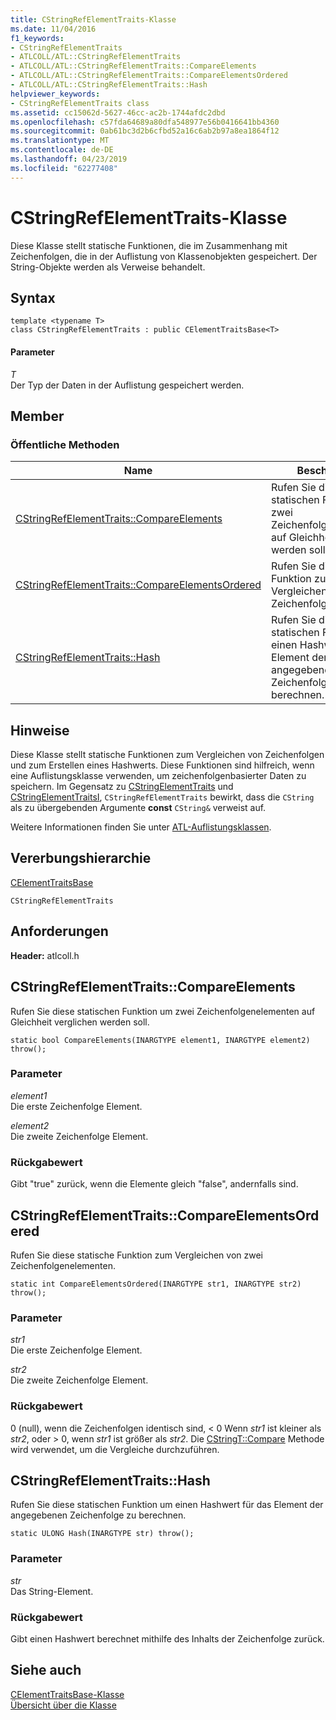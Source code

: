 ```yaml
---
title: CStringRefElementTraits-Klasse
ms.date: 11/04/2016
f1_keywords:
- CStringRefElementTraits
- ATLCOLL/ATL::CStringRefElementTraits
- ATLCOLL/ATL::CStringRefElementTraits::CompareElements
- ATLCOLL/ATL::CStringRefElementTraits::CompareElementsOrdered
- ATLCOLL/ATL::CStringRefElementTraits::Hash
helpviewer_keywords:
- CStringRefElementTraits class
ms.assetid: cc15062d-5627-46cc-ac2b-1744afdc2dbd
ms.openlocfilehash: c57fda64689a80dfa548977e56b0416641bb4360
ms.sourcegitcommit: 0ab61bc3d2b6cfbd52a16c6ab2b97a8ea1864f12
ms.translationtype: MT
ms.contentlocale: de-DE
ms.lasthandoff: 04/23/2019
ms.locfileid: "62277408"
---
```

# <a name="cstringrefelementtraits-class"></a>CStringRefElementTraits-Klasse

Diese Klasse stellt statische Funktionen, die im Zusammenhang mit Zeichenfolgen, die in der Auflistung von Klassenobjekten gespeichert. Der String-Objekte werden als Verweise behandelt.

## <a name="syntax"></a>Syntax

```
template <typename T>
class CStringRefElementTraits : public CElementTraitsBase<T>
```

#### <a name="parameters"></a>Parameter

*T*<br/>
Der Typ der Daten in der Auflistung gespeichert werden.

## <a name="members"></a>Member

### <a name="public-methods"></a>Öffentliche Methoden

|Name|Beschreibung|
|----------|-----------------|
|[CStringRefElementTraits::CompareElements](#compareelements)|Rufen Sie diese statischen Funktion um zwei Zeichenfolgenelementen auf Gleichheit verglichen werden soll.|
|[CStringRefElementTraits::CompareElementsOrdered](#compareelementsordered)|Rufen Sie diese statische Funktion zum Vergleichen von zwei Zeichenfolgenelementen.|
|[CStringRefElementTraits::Hash](#hash)|Rufen Sie diese statischen Funktion um einen Hashwert für das Element der angegebenen Zeichenfolge zu berechnen.|

## <a name="remarks"></a>Hinweise

Diese Klasse stellt statische Funktionen zum Vergleichen von Zeichenfolgen und zum Erstellen eines Hashwerts. Diese Funktionen sind hilfreich, wenn eine Auflistungsklasse verwenden, um zeichenfolgenbasierter Daten zu speichern. Im Gegensatz zu [CStringElementTraits](../../atl/reference/cstringelementtraits-class.md) und [CStringElementTraitsI](../../atl/reference/cstringelementtraitsi-class.md), `CStringRefElementTraits` bewirkt, dass die `CString` als zu übergebenden Argumente **const** `CString&` verweist auf.

Weitere Informationen finden Sie unter [ATL-Auflistungsklassen](../../atl/atl-collection-classes.md).

## <a name="inheritance-hierarchy"></a>Vererbungshierarchie

[CElementTraitsBase](../../atl/reference/celementtraitsbase-class.md)

`CStringRefElementTraits`

## <a name="requirements"></a>Anforderungen

**Header:** atlcoll.h

##  <a name="compareelements"></a>  CStringRefElementTraits::CompareElements

Rufen Sie diese statischen Funktion um zwei Zeichenfolgenelementen auf Gleichheit verglichen werden soll.

```
static bool CompareElements(INARGTYPE element1, INARGTYPE element2) throw();
```

### <a name="parameters"></a>Parameter

*element1*<br/>
Die erste Zeichenfolge Element.

*element2*<br/>
Die zweite Zeichenfolge Element.

### <a name="return-value"></a>Rückgabewert

Gibt "true" zurück, wenn die Elemente gleich "false", andernfalls sind.

##  <a name="compareelementsordered"></a>  CStringRefElementTraits::CompareElementsOrdered

Rufen Sie diese statische Funktion zum Vergleichen von zwei Zeichenfolgenelementen.

```
static int CompareElementsOrdered(INARGTYPE str1, INARGTYPE str2) throw();
```

### <a name="parameters"></a>Parameter

*str1*<br/>
Die erste Zeichenfolge Element.

*str2*<br/>
Die zweite Zeichenfolge Element.

### <a name="return-value"></a>Rückgabewert

0 (null), wenn die Zeichenfolgen identisch sind, < 0 Wenn *str1* ist kleiner als *str2*, oder > 0, wenn *str1* ist größer als *str2*. Die [CStringT::Compare](../../atl-mfc-shared/reference/cstringt-class.md#compare) Methode wird verwendet, um die Vergleiche durchzuführen.

##  <a name="hash"></a>  CStringRefElementTraits::Hash

Rufen Sie diese statischen Funktion um einen Hashwert für das Element der angegebenen Zeichenfolge zu berechnen.

```
static ULONG Hash(INARGTYPE str) throw();
```

### <a name="parameters"></a>Parameter

*str*<br/>
Das String-Element.

### <a name="return-value"></a>Rückgabewert

Gibt einen Hashwert berechnet mithilfe des Inhalts der Zeichenfolge zurück.

## <a name="see-also"></a>Siehe auch

[CElementTraitsBase-Klasse](../../atl/reference/celementtraitsbase-class.md)<br/>
[Übersicht über die Klasse](../../atl/atl-class-overview.md)
